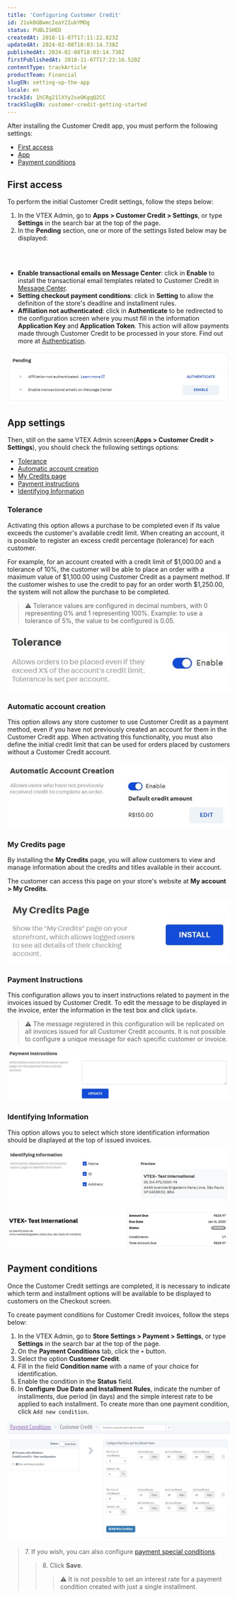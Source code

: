 ```yaml
---
title: 'Configuring Customer Credit'
id: 21ok0GBwmcIeaY2IukYMOg
status: PUBLISHED
createdAt: 2018-11-07T17:11:22.823Z
updatedAt: 2024-02-08T18:03:14.738Z
publishedAt: 2024-02-08T18:03:14.738Z
firstPublishedAt: 2018-11-07T17:23:16.520Z
contentType: trackArticle
productTeam: Financial
slugEN: setting-up-the-app
locale: en
trackId: 1hCRg21lXYy2seOKgqQ2CC
trackSlugEN: customer-credit-getting-started
---
```


After installing the Customer Credit app, you must perform the following settings:

- [First access](#first-access)
- [App](#app-settings) 
- [Payment conditions](#payment-conditions)

## First access

To perform the initial Customer Credit settings, follow the steps below:

1. In the VTEX Admin, go to __Apps > Customer Credit > Settings__, or type __Settings__ in the search bar at the top of the page.
2. In the __Pending__ section, one or more of the settings listed below may be displayed:
<br>
<ul>
<br>
    	<li><b>Enable transactional emails on Message Center</b>: click in <b>Enable</b> to install the transactional email templates related to Customer Credit in <a href="https://help.vtex.com/pt/tutorial/conhecendo-o-message-center--tutorials_84">Message Center</a>.</li>
    	<li><b>Setting checkout payment conditions</b>: click in <b>Setting</b> to allow the definition of the store's deadline and installment rules.</li>
  	<li><b>Affiliation not authenticated</b>: click in <b>Authenticate</b> to be redirected to the configuration screen where you must fill in the information <b>Application Key</b> and <b>Application Token</b>. This action will allow payments made through Customer Credit to be processed in your store. Find out more at <a href="https://developers.vtex.com/docs/guides/authentication">Authentication</a>.</li>
</ul>

![CC Configuration 1 EN](https://raw.githubusercontent.com/vtexdocs/help-center-content/refs/heads/main/docs/en/tracks/customer-credit-getting-started/setting-up-the-app_1.JPG)

## App settings

Then, still on the same VTEX Admin screen(__Apps > Customer Credit > Settings__), you should check the following settings options:

- [Tolerance](#tolerance)
- [Automatic account creation](#automatic-account-creation) 
- [My Credits page](#my-credits-page)
- [Payment instructions](#payment-instructions)
- [Identifying Information](#identifying-information)

### Tolerance

Activating this option allows a purchase to be completed even if its value exceeds the customer's available credit limit. When creating an account, it is possible to register an excess credit percentage (tolerance) for each customer.

For example, for an account created with a credit limit of $1,000.00 and a tolerance of 10%, the customer will be able to place an order with a maximum value of $1,100.00 using Customer Credit as a payment method. If the customer wishes to use the credit to pay for an order worth $1,250.00, the system will not allow the purchase to be completed.

>⚠️ Tolerance values are configured in decimal numbers, with 0 representing 0% and 1 representing 100%. Example: to use a tolerance of 5%, the value to be configured is 0.05.

![CC_Configuration_2_EN](https://raw.githubusercontent.com/vtexdocs/help-center-content/refs/heads/main/docs/en/tracks/customer-credit-getting-started/setting-up-the-app_2.JPG)

### Automatic account creation

This option allows any store customer to use Customer Credit as a payment method, even if you have not previously created an account for them in the Customer Credit app. When activating this functionality, you must also define the initial credit limit that can be used for orders placed by customers without a Customer Credit account.

![CC_Configurações_3_EN](https://raw.githubusercontent.com/vtexdocs/help-center-content/refs/heads/main/docs/en/tracks/customer-credit-getting-started/setting-up-the-app_3.JPG)

### My Credits page

By installing the __My Credits__ page, you will allow customers to view and manage information about the credits and titles available in their account.

The customer can access this page on your store's website at __My account > My Credits__.

![CC_Configuration_4_EN](https://raw.githubusercontent.com/vtexdocs/help-center-content/refs/heads/main/docs/en/tracks/customer-credit-getting-started/setting-up-the-app_4.JPG)

### Payment Instructions 

This configuration allows you to insert instructions related to payment in the invoices issued by Customer Credit. To edit the message to be displayed in the invoice, enter the information in the test box and click `Update`.

>⚠️ The message registered in this configuration will be replicated on all invoices issued for all Customer Credit accounts. It is not possible to configure a unique message for each specific customer or invoice.

![CC_Configuration_5_EN](https://raw.githubusercontent.com/vtexdocs/help-center-content/refs/heads/main/docs/en/tracks/customer-credit-getting-started/setting-up-the-app_5.JPG)

### Identifying Information

This option allows you to select which store identification information should be displayed at the top of issued invoices.

![CC_Configuration_6_EN](https://raw.githubusercontent.com/vtexdocs/help-center-content/refs/heads/main/docs/en/tracks/customer-credit-getting-started/setting-up-the-app_6.JPG)

![CC_Configuration_8_EN](https://raw.githubusercontent.com/vtexdocs/help-center-content/refs/heads/main/docs/en/tracks/customer-credit-getting-started/setting-up-the-app_7.JPG)

## Payment conditions

Once the Customer Credit settings are completed, it is necessary to indicate which term and installment options will be available to be displayed to customers on the Checkout screen.

To create payment conditions for Customer Credit invoices, follow the steps below:

1. In the VTEX Admin, go to __Store Settings > Payment > Settings__, or type __Settings__ in the search bar at the top of the page.
2. On the __Payment Conditions__ tab, click the `+` button.
3. Select the option __Customer Credit__.
4. Fill in the field __Condition name__ with a name of your choice for identification.
5. Enable the condition in the __Status__ field.
6. In __Configure Due Date and Installment Rules__, indicate the number of installments, due period (in days) and the simple interest rate to be applied to each installment. To create more than one payment condition, click `Add new condition`.

![CC_Configuration_9_EN](https://raw.githubusercontent.com/vtexdocs/help-center-content/refs/heads/main/docs/en/tracks/customer-credit-getting-started/setting-up-the-app_8.JPG)

<blockquote><ui>7. If you wish, you can also configure <a href="https://help.vtex.com/en/tutorial/special-conditions--tutorials_456">payment special conditions</a>.</ui>

<blockquote><ui>8. Click <b>Save</b>.</ui>

>⚠️ It is not possible to set an interest rate for a payment condition created with just a single installment.
